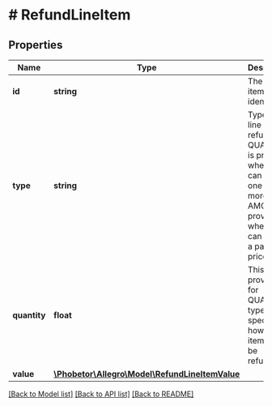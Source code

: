 # # RefundLineItem

## Properties

Name | Type | Description | Notes
------------ | ------------- | ------------- | -------------
**id** | **string** | The line-item identifier. |
**type** | **string** | Type for line items refund. QUANTITY is provided when you can refund one or more items. AMOUNT is provided when you can refund a partial price. |
**quantity** | **float** | This field is provided for QUANTITY type only. It specifies how many items will be refunded. | [optional]
**value** | [**\Phobetor\Allegro\Model\RefundLineItemValue**](RefundLineItemValue.md) |  | [optional]

[[Back to Model list]](../../README.md#models) [[Back to API list]](../../README.md#endpoints) [[Back to README]](../../README.md)
